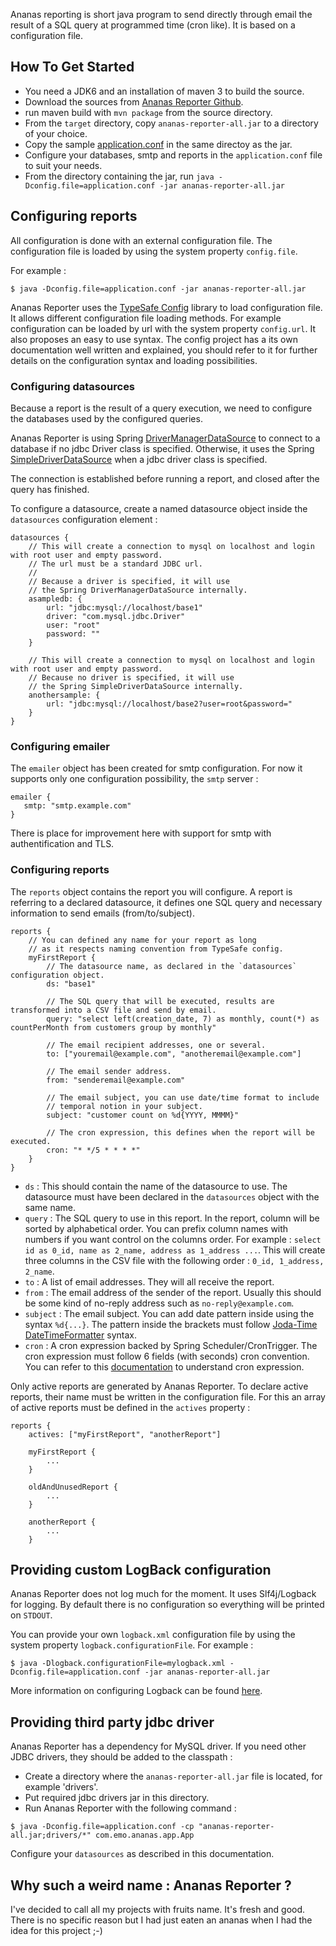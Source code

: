 Ananas reporting is short java program to send directly through email the result of a SQL query at programmed time (cron like). It is based on a configuration file.

## How To Get Started

- You need a JDK6 and an installation of maven 3 to build the source.
- Download the sources from [Ananas Reporter Github](https://github.com/cedricbou/ananas-reporter/archive/master.zip).
- run maven build with `mvn package` from the source directory.
- From the `target` directory, copy `ananas-reporter-all.jar` to a directory of your choice.
- Copy the sample [application.conf](https://github.com/cedricbou/ananas-reporter/blob/master/src/main/config/application.conf) in the same directoy as the jar.
- Configure your databases, smtp and reports in the `application.conf` file to suit your needs.
- From the directory containing the jar, run `java -Dconfig.file=application.conf -jar ananas-reporter-all.jar`

## Configuring reports

All configuration is done with an external configuration file. The configuration file is loaded by using the system property `config.file`.

For example : 

```
$ java -Dconfig.file=application.conf -jar ananas-reporter-all.jar
```

Ananas Reporter uses the [TypeSafe Config](https://github.com/typesafehub/config) library to load configuration file. It allows different configuration file loading methods. For example configuration can be loaded by url with the system property `config.url`. It also proposes an easy to use syntax. The config project has a its own documentation well written and explained, you should refer to it for further details on the configuration syntax and loading possibilities.

### Configuring datasources

Because a report is the result of a query execution, we need to configure the databases used by the configured queries.

Ananas Reporter is using Spring [DriverManagerDataSource](http://static.springsource.org/spring/docs/3.2.x/javadoc-api/org/springframework/jdbc/datasource/DriverManagerDataSource.html) to connect to a database if no jdbc Driver class is specified. Otherwise, it uses the Spring [SimpleDriverDataSource](http://static.springsource.org/spring/docs/3.2.x/javadoc-api/org/springframework/jdbc/datasource/SimpleDriverDataSource.html) when a jdbc driver class is specified.

The connection is established before running a report, and closed after the query has finished.

To configure a datasource, create a named datasource object inside the `datasources` configuration element :

```
datasources {
	// This will create a connection to mysql on localhost and login with root user and empty password.
	// The url must be a standard JDBC url.
	//
	// Because a driver is specified, it will use 
	// the Spring DriverManagerDataSource internally.
	asampledb: {
		url: "jdbc:mysql://localhost/base1"
		driver: "com.mysql.jdbc.Driver"
		user: "root"
		password: ""
	}

	// This will create a connection to mysql on localhost and login with root user and empty password.
	// Because no driver is specified, it will use 
	// the Spring SimpleDriverDataSource internally.
	anothersample: {
		url: "jdbc:mysql://localhost/base2?user=root&password="
	}
}
```

### Configuring emailer

The `emailer` object has been created for smtp configuration. For now it supports only one configuration possibility, the `smtp` server :

```
emailer {
   smtp: "smtp.example.com"
}
```

There is place for improvement here with support for smtp with authentification and TLS.

### Configuring reports

The `reports` object contains the report you will configure. A report is referring to a declared datasource, it defines one SQL query and necessary information to send emails (from/to/subject).

```
reports {
    // You can defined any name for your report as long 
    // as it respects naming convention from TypeSafe config.
	myFirstReport {
		// The datasource name, as declared in the `datasources` configuration object.
		ds: "base1" 
		
		// The SQL query that will be executed, results are transformed into a CSV file and send by email.
		query: "select left(creation_date, 7) as monthly, count(*) as countPerMonth from customers group by monthly"

		// The email recipient addresses, one or several. 
		to: ["youremail@example.com", "anotheremail@example.com"]
		
		// The email sender address.
		from: "senderemail@example.com"
		
		// The email subject, you can use date/time format to include
		// temporal notion in your subject.
		subject: "customer count on %d{YYYY, MMMM}"

		// The cron expression, this defines when the report will be executed.
		cron: "* */5 * * * *"
	}
}
```

- `ds` : This should contain the name of the datasource to use. The datasource must have been declared in the `datasources` object with the same name.
- `query` : The SQL query to use in this report. In the report, column will be sorted by alphabetical order. You can prefix column names with numbers if you want control on the columns order. For example : `select id as 0_id, name as 2_name, address as 1_address ...`. This will create three columns in the CSV file with the following order : `0_id, 1_address, 2_name`.
- `to` : A list of email addresses. They will all receive the report.
- `from` : The email address of the sender of the report. Usually this should be some kind of no-reply address such as `no-reply@example.com`.
- `subject` : The email subject. You can add date pattern inside using the syntax `%d{...}`. The pattern inside the brackets must follow [Joda-Time DateTimeFormatter](http://joda-time.sourceforge.net/apidocs/org/joda/time/format/DateTimeFormat.html) syntax.
- `cron` : A cron expression backed by Spring Scheduler/CronTrigger. The cron expression must follow 6 fields (with seconds) cron convention. You can refer to this [documentation](http://quartz-scheduler.org/documentation/quartz-1.x/tutorials/crontrigger) to understand cron expression. 

Only active reports are generated by Ananas Reporter. To declare active reports, their name must be written in the configuration file. For this an array of active reports must be defined in the `actives` property :

```
reports {
	actives: ["myFirstReport", "anotherReport"]

	myFirstReport {
		...
	}
	
	oldAndUnusedReport {
		...
	}
	
	anotherReport {
		...
	}
```

## Providing custom LogBack configuration

Ananas Reporter does not log much for the moment. It uses Slf4j/Logback for logging. By default there is no configuration so everything will be printed on `STDOUT`.

You can provide your own `logback.xml` configuration file by using the system property `logback.configurationFile`. For example :

```
$ java -Dlogback.configurationFile=mylogback.xml -Dconfig.file=application.conf -jar ananas-reporter-all.jar
```

More information on configuring Logback can be found [here](http://logback.qos.ch/manual/configuration.html).

## Providing third party jdbc driver

Ananas Reporter has a dependency for MySQL driver. If you need other JDBC drivers, they should be added to the classpath :

- Create a directory where the `ananas-reporter-all.jar` file is located, for example 'drivers'. 
- Put required jdbc drivers jar in this directory.
- Run Ananas Reporter with the following command :

```
$ java -Dconfig.file=application.conf -cp "ananas-reporter-all.jar;drivers/*" com.emo.ananas.app.App
```

Configure your `datasources` as described in this documentation.

## Why such a weird name : Ananas Reporter ?

I've decided to call all my projects with fruits name. It's fresh and good. There is no specific reason but I had just eaten an ananas when I had the idea for this project ;-)

